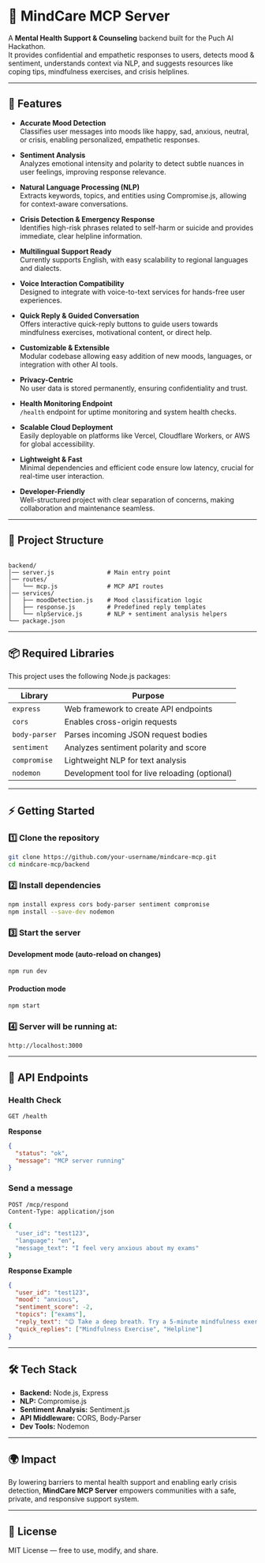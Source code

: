 # 🧠 MindCare MCP Server

A **Mental Health Support & Counseling** backend built for the Puch AI Hackathon.  
It provides confidential and empathetic responses to users, detects mood & sentiment, understands context via NLP, and suggests resources like coping tips, mindfulness exercises, and crisis helplines.

---

## 🚀 Features

- **Accurate Mood Detection**  
  Classifies user messages into moods like happy, sad, anxious, neutral, or crisis, enabling personalized, empathetic responses.

- **Sentiment Analysis**  
  Analyzes emotional intensity and polarity to detect subtle nuances in user feelings, improving response relevance.

- **Natural Language Processing (NLP)**  
  Extracts keywords, topics, and entities using Compromise.js, allowing for context-aware conversations.

- **Crisis Detection & Emergency Response**  
  Identifies high-risk phrases related to self-harm or suicide and provides immediate, clear helpline information.

- **Multilingual Support Ready**  
  Currently supports English, with easy scalability to regional languages and dialects.

- **Voice Interaction Compatibility**  
  Designed to integrate with voice-to-text services for hands-free user experiences.

- **Quick Reply & Guided Conversation**  
  Offers interactive quick-reply buttons to guide users towards mindfulness exercises, motivational content, or direct help.

- **Customizable & Extensible**  
  Modular codebase allowing easy addition of new moods, languages, or integration with other AI tools.

- **Privacy-Centric**  
  No user data is stored permanently, ensuring confidentiality and trust.

- **Health Monitoring Endpoint**  
  `/health` endpoint for uptime monitoring and system health checks.

- **Scalable Cloud Deployment**  
  Easily deployable on platforms like Vercel, Cloudflare Workers, or AWS for global accessibility.

- **Lightweight & Fast**  
  Minimal dependencies and efficient code ensure low latency, crucial for real-time user interaction.

- **Developer-Friendly**  
  Well-structured project with clear separation of concerns, making collaboration and maintenance seamless.

---

## 📂 Project Structure
```

backend/
│── server.js               # Main entry point
│── routes/
│   └── mcp.js              # MCP API routes
│── services/
│   ├── moodDetection.js    # Mood classification logic
│   ├── response.js         # Predefined reply templates
│   └── nlpService.js       # NLP + sentiment analysis helpers
└── package.json

````

---

## 📦 Required Libraries

This project uses the following Node.js packages:

| Library          | Purpose |
|------------------|---------|
| `express`        | Web framework to create API endpoints |
| `cors`           | Enables cross-origin requests |
| `body-parser`    | Parses incoming JSON request bodies |
| `sentiment`      | Analyzes sentiment polarity and score |
| `compromise`     | Lightweight NLP for text analysis |
| `nodemon`        | Development tool for live reloading (optional) |

---

## ⚡ Getting Started

### 1️⃣ Clone the repository
```bash
git clone https://github.com/your-username/mindcare-mcp.git
cd mindcare-mcp/backend
````

### 2️⃣ Install dependencies

```bash
npm install express cors body-parser sentiment compromise
npm install --save-dev nodemon
```

### 3️⃣ Start the server

#### Development mode (auto-reload on changes)

```bash
npm run dev
```

#### Production mode

```bash
npm start
```

### 4️⃣ Server will be running at:

```
http://localhost:3000
```

---

## 📡 API Endpoints

### **Health Check**

```bash
GET /health
```

**Response**

```json
{
  "status": "ok",
  "message": "MCP server running"
}
```

### **Send a message**

```bash
POST /mcp/respond
Content-Type: application/json

{
  "user_id": "test123",
  "language": "en",
  "message_text": "I feel very anxious about my exams"
}
```

**Response Example**

```json
{
  "user_id": "test123",
  "mood": "anxious",
  "sentiment_score": -2,
  "topics": ["exams"],
  "reply_text": "😌 Take a deep breath. Try a 5-minute mindfulness exercise?",
  "quick_replies": ["Mindfulness Exercise", "Helpline"]
}
```

---

## 🛠 Tech Stack

* **Backend:** Node.js, Express
* **NLP:** Compromise.js
* **Sentiment Analysis:** Sentiment.js
* **API Middleware:** CORS, Body-Parser
* **Dev Tools:** Nodemon

---

## 🌍 Impact

By lowering barriers to mental health support and enabling early crisis detection, **MindCare MCP Server** empowers communities with a safe, private, and responsive support system.

---

## 📜 License

MIT License — free to use, modify, and share.

```